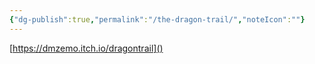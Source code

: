 ```yaml
---
{"dg-publish":true,"permalink":"/the-dragon-trail/","noteIcon":""}
---
```




[https://dmzemo.itch.io/dragontrail]()

